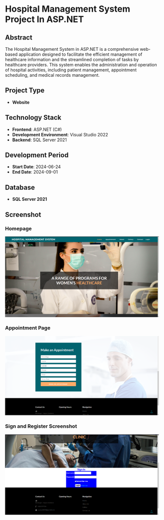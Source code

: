 # Hospital Management System Project In ASP.NET

## Abstract
The Hospital Management System in ASP.NET is a comprehensive web-based application designed to facilitate the efficient management of healthcare information and the streamlined completion of tasks by healthcare providers. This system enables the administration and operation of hospital activities, including patient management, appointment scheduling, and medical records management.

## Project Type
- **Website**

## Technology Stack
- **Frontend**: ASP.NET (C#)
- **Development Environment**: Visual Studio 2022
- **Backend**: SQL Server 2021

## Development Period
- **Start Date**: 2024-06-24
- **End Date**: 2024-09-01

## Database
- **SQL Server 2021**

## Screenshot
### Homepage
![Homepage Screenshot](homepage1.PNG)

### Appointment Page
![Appointment Page Screenshot](appointment.PNG)

### Sign and Register Screenshot
![Additional Screenshot](signin.PNG)

